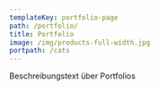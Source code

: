 ```yaml
---
templateKey: portfolio-page
path: /portfolio/
title: Portfolio
image: /img/products-full-width.jpg
portpath: /cats
---
```

Beschreibungstext über Portfolios
